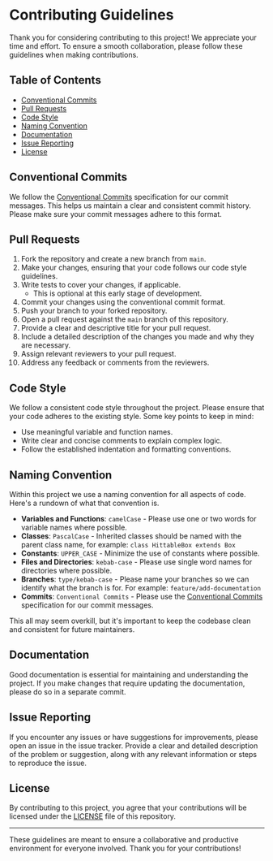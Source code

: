 # Contributing Guidelines

Thank you for considering contributing to this project! We appreciate your time and effort. To ensure a smooth collaboration, please follow these guidelines when making contributions.

## Table of Contents
- [Conventional Commits](#conventional-commits)
- [Pull Requests](#pull-requests)
- [Code Style](#code-style)
- [Naming Convention](#naming-convention)
- [Documentation](#documentation)
- [Issue Reporting](#issue-reporting)
- [License](#license)

## Conventional Commits

We follow the [Conventional Commits](https://www.conventionalcommits.org/) specification for our commit messages. This helps us maintain a clear and consistent commit history. Please make sure your commit messages adhere to this format.

## Pull Requests

1. Fork the repository and create a new branch from `main`.
2. Make your changes, ensuring that your code follows our code style guidelines.
3. Write tests to cover your changes, if applicable.
    * This is optional at this early stage of development.
4. Commit your changes using the conventional commit format.
5. Push your branch to your forked repository.
6. Open a pull request against the `main` branch of this repository.
7. Provide a clear and descriptive title for your pull request.
8. Include a detailed description of the changes you made and why they are necessary.
9. Assign relevant reviewers to your pull request.
10. Address any feedback or comments from the reviewers.

## Code Style

We follow a consistent code style throughout the project. Please ensure that your code adheres to the existing style. Some key points to keep in mind:

- Use meaningful variable and function names.
- Write clear and concise comments to explain complex logic.
- Follow the established indentation and formatting conventions.

## Naming Convention

Within this project we use a naming convention for all aspects of code. Here's a rundown of what that convention is.

- **Variables and Functions**: `camelCase` - Please use one or two words for variable names where possible.
- **Classes**: `PascalCase` - Inherited classes should be named with the parent class name, for example: `class HittableBox extends Box`
- **Constants**: `UPPER_CASE` - Minimize the use of constants where possible.
- **Files and Directories**: `kebab-case` - Please use single word names for directories where possible.
- **Branches**: `type/kebab-case` - Please name your branches so we can identify what the branch is for. For example: `feature/add-documentation`
- **Commits**: `Conventional Commits` - Please use the [Conventional Commits](https://www.conventionalcommits.org/) specification for our commit messages.

This all may seem overkill, but it's important to keep the codebase clean and consistent for future maintainers.


## Documentation

Good documentation is essential for maintaining and understanding the project. If you make changes that require updating the documentation, please do so in a separate commit.

## Issue Reporting

If you encounter any issues or have suggestions for improvements, please open an issue in the issue tracker. Provide a clear and detailed description of the problem or suggestion, along with any relevant information or steps to reproduce the issue.

## License

By contributing to this project, you agree that your contributions will be licensed under the [LICENSE](/LICENSE) file of this repository.

---

These guidelines are meant to ensure a collaborative and productive environment for everyone involved. Thank you for your contributions!
